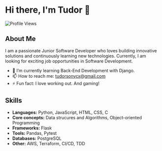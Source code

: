 # Hi there, I'm Tudor 👋

![Profile Views](https://komarev.com/ghpvc/?username=tudorsonycx&color=blue)

## About Me

I am a passionate Junior Software Developer who loves building innovative solutions and continuously learning new technologies. Currently, I am looking for exciting job opportunities in Software Development.

- 🌱 I’m currently learning Back-End Development with Django.
- 📫 How to reach me: tudorsonycx@gmail.com
- ⚡ Fun fact: I love working out. And gaming!

## Skills

- **Languages:** Python, JavaScript, HTML, CSS, C
- **Core concepts:** Data strucures and Algorithms, Object-oriented Programming
- **Frameworks:** Flask
- **Tools:** Pandas, Pytest
- **Databases:** PostgreSQL
- **Other:** AWS, Terraform, CI/CD, TDD
